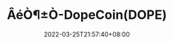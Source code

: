 ﻿---
weight: 
title: "ÂéÒ¶±Ò-DopeCoin(DOPE)"
description: ""
date: 2022-03-25T21:57:40+08:00
lastmod: 2022-03-25T16:45:40+08:00
draft: false
authors: ["Metabd"]
featuredImage: "mayebi-dopecoindope.webp"
link: ""
tags: ["Êý×Ö´ú±Ò","ÂéÒ¶±Ò-DopeCoin(DOPE)"]
categories: ["navigation"]
navigation: ["Êý×Ö´ú±Ò"]
lightgallery: true
toc: true
pinned: false
recommend: false
recommend1: false
---

